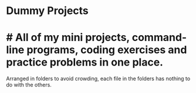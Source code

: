 # Dummy Projects
# # All of my mini projects, command-line programs, coding exercises and practice problems in one place.
Arranged in folders to avoid crowding, each file in the folders has nothing to do with the others.
